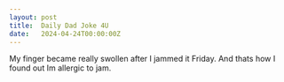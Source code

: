 ```yaml
---
layout: post
title:  Daily Dad Joke 4U
date:   2024-04-24T00:00:00Z
---
```

My finger became really swollen after I jammed it Friday. And thats how I found out Im allergic to jam.
